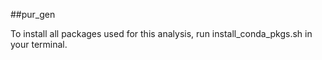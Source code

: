 ##pur_gen

To install all packages used for this analysis, run install_conda_pkgs.sh in your terminal.
